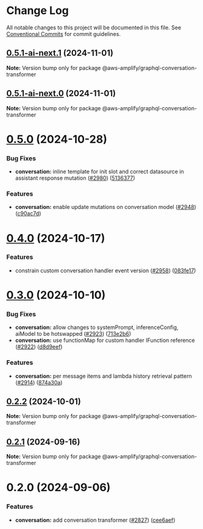 # Change Log

All notable changes to this project will be documented in this file.
See [Conventional Commits](https://conventionalcommits.org) for commit guidelines.

## [0.5.1-ai-next.1](https://github.com/aws-amplify/amplify-category-api/compare/@aws-amplify/graphql-conversation-transformer@0.5.1-ai-next.0...@aws-amplify/graphql-conversation-transformer@0.5.1-ai-next.1) (2024-11-01)

**Note:** Version bump only for package @aws-amplify/graphql-conversation-transformer

## [0.5.1-ai-next.0](https://github.com/aws-amplify/amplify-category-api/compare/@aws-amplify/graphql-conversation-transformer@0.5.0...@aws-amplify/graphql-conversation-transformer@0.5.1-ai-next.0) (2024-11-01)

**Note:** Version bump only for package @aws-amplify/graphql-conversation-transformer

# [0.5.0](https://github.com/aws-amplify/amplify-category-api/compare/@aws-amplify/graphql-conversation-transformer@0.4.0...@aws-amplify/graphql-conversation-transformer@0.5.0) (2024-10-28)

### Bug Fixes

- **conversation:** inline template for init slot and correct datasource in assistant response mutation ([#2980](https://github.com/aws-amplify/amplify-category-api/issues/2980)) ([5136377](https://github.com/aws-amplify/amplify-category-api/commit/513637700ab5f1b42a9e62de1b00e63d0b8f47c3))

### Features

- **conversation:** enable update mutations on conversation model ([#2948](https://github.com/aws-amplify/amplify-category-api/issues/2948)) ([c90ac7d](https://github.com/aws-amplify/amplify-category-api/commit/c90ac7d9aad6ac2a9b30d44e65211b689d2c7109))

# [0.4.0](https://github.com/aws-amplify/amplify-category-api/compare/@aws-amplify/graphql-conversation-transformer@0.3.0...@aws-amplify/graphql-conversation-transformer@0.4.0) (2024-10-17)

### Features

- constrain custom conversation handler event version ([#2958](https://github.com/aws-amplify/amplify-category-api/issues/2958)) ([083fe17](https://github.com/aws-amplify/amplify-category-api/commit/083fe173e32a06976300b36c20d91e3c55d19f2a))

# [0.3.0](https://github.com/aws-amplify/amplify-category-api/compare/@aws-amplify/graphql-conversation-transformer@0.2.2...@aws-amplify/graphql-conversation-transformer@0.3.0) (2024-10-10)

### Bug Fixes

- **conversation:** allow changes to systemPrompt, inferenceConfig, aiModel to be hotswapped ([#2923](https://github.com/aws-amplify/amplify-category-api/issues/2923)) ([713e2b6](https://github.com/aws-amplify/amplify-category-api/commit/713e2b6d52fd17ba29968934e416604564a0132f))
- **conversation:** use functionMap for custom handler IFunction reference ([#2922](https://github.com/aws-amplify/amplify-category-api/issues/2922)) ([d8d9eef](https://github.com/aws-amplify/amplify-category-api/commit/d8d9eefedc5ac411c9dc358a62c2461cfbb6a98a))

### Features

- **conversation:** per message items and lambda history retrieval pattern ([#2914](https://github.com/aws-amplify/amplify-category-api/issues/2914)) ([874a30a](https://github.com/aws-amplify/amplify-category-api/commit/874a30ace18885f63c6be3274f32e4331bca98ed))

## [0.2.2](https://github.com/aws-amplify/amplify-category-api/compare/@aws-amplify/graphql-conversation-transformer@0.2.1...@aws-amplify/graphql-conversation-transformer@0.2.2) (2024-10-01)

**Note:** Version bump only for package @aws-amplify/graphql-conversation-transformer

## [0.2.1](https://github.com/aws-amplify/amplify-category-api/compare/@aws-amplify/graphql-conversation-transformer@0.2.0...@aws-amplify/graphql-conversation-transformer@0.2.1) (2024-09-16)

**Note:** Version bump only for package @aws-amplify/graphql-conversation-transformer

# 0.2.0 (2024-09-06)

### Features

- **conversation:** add conversation transformer ([#2827](https://github.com/aws-amplify/amplify-category-api/issues/2827)) ([cee6aef](https://github.com/aws-amplify/amplify-category-api/commit/cee6aef1358293fe51909a64d1cf9941afc46aba))
